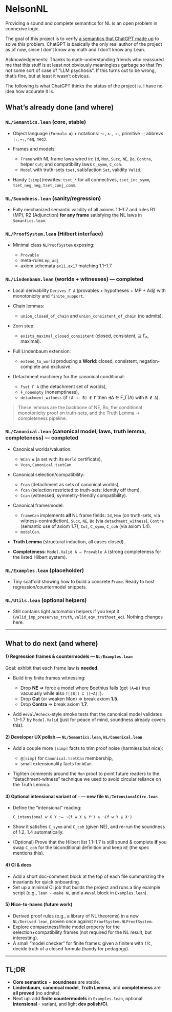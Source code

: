 # NelsonNL

Providing a sound and complete semantics for NL is an open problem in connexive logic.

The goal of this project is to verify [a semantics that ChatGPT made up](https://thiago-gpt.blogspot.com/2025/10/semantics-for-e-nelsons-connexive-logic.html) to solve this problem. ChatGPT is basically the only real author of the project as of now, since I don’t know any math and I don’t know any Lean.

Acknowledgements: Thanks to math-understanding friends who reassured me that this stuff is at least not obviously meaningless garbage so that I’m not some sort of case of “LLM psychosis”. If this turns out to be wrong, that’s fine, but at least it wasn’t obvious.

The following is what ChatGPT thinks the status of the project is. I have no idea how accurate it is.

## What’s already done (and where)

### `NL/Semantics.lean` (core, stable)

* Object language (`Formula α`) + notations: `¬ₗ`, `∧ₗ`, `→ₗ`, primitive `◦`; abbrevs `|ₗ`, `=ₗ`, `neq`, `neq3`.
* Frames and models:

  * `Frame` with NL frame laws wired in: `Id`, `Mon`, `Succ`, `NE`, `Bo`, `Contra`, helper `Cut`; and compatibility laws `C_symm`, `C_coh`.
  * `Model` with truth-sets `tset`, satisfaction `Sat`, validity `Valid`.
* Handy `[simp]`/rewrites: `tset_*` for all connectives, `tset_inc_symm`, `tset_neg_neg`, `tset_conj_comm`.

### `NL/Soundness.lean` (sanity/regression)

* Fully mechanized semantic validity of all axioms 1.1–1.7 and rules R1 (MP), R2 (Adjunction) **for any frame** satisfying the NL laws in `Semantics.lean`.

### `NL/ProofSystem.lean` (Hilbert interface)

* Minimal class `NLProofSystem` exposing:

  * `Provable`
  * meta-rules `mp`, `adj`
  * axiom schemata `ax11`..`ax17` matching 1.1–1.7.

### `NL/Lindenbaum.lean` (worlds + witnesses) — **completed**

* Local derivability `Derives Γ A` (provables + hypotheses + MP + Adj) with monotonicity and `finite_support`.
* Chain lemmas:

  * `union_closed_of_chain` and `union_consistent_of_chain` (no admits).
* Zorn step:

  * `exists_maximal_closed_consistent` (closed, consistent, ⊇ Γ₀, maximal).
* Full Lindenbaum extension:

  * `extend_to_world` producing a **World**: closed, consistent, negation-complete and exclusive.
* Detachment machinery for the canonical conditional:

  * `Fset Γ A` (the detachment set of worlds),
  * `F_nonempty` (nonemptiness),
  * `detachment_witness` (if `(A →ₗ B) ∉ Γ` then ∃Δ ∈ F_Γ(A) with `B ∉ Δ`).

> These lemmas are the backbone of NE, Bo, the conditional monotonicity proof on truth-sets, and the Truth Lemma → completeness pipeline.

### `NL/Canonical.lean` (canonical model, laws, truth lemma, completeness) — **completed**

* Canonical worlds/valuation:

  * `WCan α` (a set with its `World` certificate),
  * `Vcan`, `Canonical.tsetCan`.
* Canonical selection/compatibility:

  * `Fcan` (detachment as sets of canonical worlds),
  * `fcan` (selection restricted to truth-sets; identity off them),
  * `Ccan` (witnessed, symmetry-friendly compatibility).
* Canonical frame/model:

  * `frameCan` implements **all** NL frame fields: `Id`, `Mon` (on truth-sets, via witness-contradiction), `Succ`, `NE`, `Bo` (via `detachment_witness`), `Contra` (semantic use of axiom 1.7), `Cut`, `C_symm`, `C_coh` (via axiom 1.4).
  * `modelCan`.
* **Truth Lemma** (structural induction, all cases closed).
* **Completeness**: `Model.Valid A → Provable A` (strong completeness for the listed Hilbert system).

### `NL/Examples.lean` (placeholder)

* Tiny scaffold showing how to build a concrete `Frame`. Ready to host regression/countermodel snippets.

### `NL/Utils.lean` (optional helpers)

* Still contains light automation helpers if you kept it (`valid_imp_preserves_truth`, `valid_eqv_truthset_eq`). Nothing changes here.

---

## What to do next (and where)

#### 1) Regression frames & countermodels — `NL/Examples.lean`

Goal: exhibit that each frame law is **needed**.

* Build tiny finite frames witnessing:

  * Drop **NE** ⇒ force a model where Boethius fails (get `(A→B)` true vacuously while also `f[[B]] ⊆ [[¬A]]`).
  * Drop **Cut** (or weaken Mon) ⇒ break axiom **1.5**.
  * Drop **Contra** ⇒ break axiom **1.7**.
* Add `#eval`/`#check`-style smoke tests that the canonical model validates 1.1–1.7 by `Model.Valid` (just for peace of mind, soundness already covers this).

#### 2) Developer UX polish — `NL/Semantics.lean`, `NL/Canonical.lean`

* Add a couple more `[simp]` facts to trim proof noise (harmless but nice):

  * `@[simp]` for `Canonical.tsetCan` membership,
  * small extensionality facts for `WCan`.
* Tighten comments around the `Mon` proof to point future readers to the “detachment-witness” technique we used to avoid circular reliance on the Truth Lemma.

#### 3) Optional intensional variant of `◦` — new file `NL/IntensionalCirc.lean`

* Define the “intensional” reading:

  ```
  C_intensional w X Y :⇔ ¬(f w X ⊆ Yᶜ) ∧ ¬(f w Y ⊆ Xᶜ)
  ```
* Show it satisfies `C_symm` and `C_coh` (given NE), and re-run the soundness of 1.2, 1.4 automatically.
* (Optional) Prove that the Hilbert list 1.1–1.7 is still sound & complete **if** you swap `C_coh` for the biconditional definition and keep `NE` (the spec mentions this).

#### 4) CI & docs

* Add a short doc-comment block at the top of each file summarizing the invariants for quick onboarding.
* Set up a minimal CI job that builds the project and runs a tiny example script (e.g., `lean --make NL` and a `#eval` block in `Examples.lean`).

#### 5) Nice-to-haves (future work)

* Derived proof rules (e.g., a library of NL theorems) in a new `NL/Derived.lean`, proven once against `ProofSystem.NLProofSystem`.
* Explore compactness/finite model property for the selection+compatibility frames (not required for the NL result, but interesting).
* A small “model checker” for finite frames: given a finite `W` with `f`/`C`, decide truth of a closed formula (handy for pedagogy).

---

## TL;DR

* **Core semantics** + **soundness** are stable.
* **Lindenbaum**, **canonical model**, **Truth Lemma**, and **completeness** are **all proved** (no admits).
* Next up: add **finite countermodels** in `Examples.lean`, optional **intensional `◦`** variant, and light **dev polish/CI**.